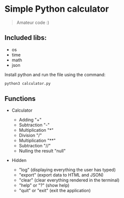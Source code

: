# Simple Python calculator
> Amateur code :)

## Included libs:
- os
- time
- math
- json

Install python and run the file using the command:

```bash
python3 calculator.py
```

## Functions

* Calculator
    * Adding "+"
    * Subtraction "-"
    * Multiplication "*"
    * Division "/"
    * Multiplication "**"
    * Subtraction "//"
    * Nulling the result "null"
    
* Hidden
    * "log" (displaying everything the user has typed)
    * "export" (export data to HTML and JSON)
    * "clear" (clear everything rendered in the terminal)
    * "help" or "?" (show help)
    * "quit" or "exit" (exit the application)
